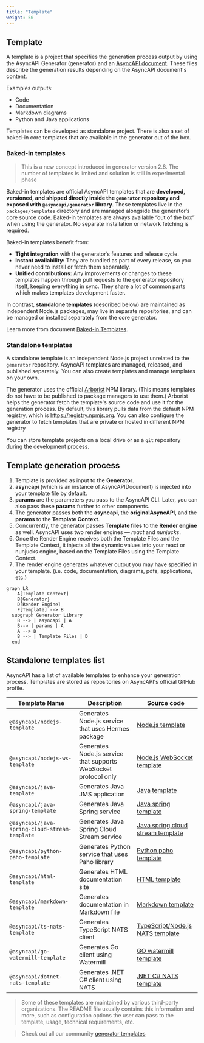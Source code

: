 ```yaml
---
title: "Template"
weight: 50
---
```


## Template

A template is a project that specifies the generation process output by using the AsyncAPI Generator (generator) and an [AsyncAPI document](asyncapi-document). These files describe the generation results depending on the AsyncAPI document's content.

Examples outputs:

- Code
- Documentation
- Markdown diagrams
- Python and Java applications

Templates can be developed as standalone project. There is also a set of baked-in core templates that are available in the generator out of the box.

### Baked-in templates

> This is a new concept introduced in generator version 2.8. The number of templates is limited and solution is still in experimental phase

Baked-in templates are official AsyncAPI templates that are **developed, versioned, and shipped directly inside the `generator` repository and exposed with `@asyncapi/generator` library**. These templates live in the `packages/templates` directory and are managed alongside the generator’s core source code. Baked-in templates are always available “out of the box” when using the generator. No separate installation or network fetching is required.

Baked-in templates benefit from:
- **Tight integration** with the generator’s features and release cycle.
- **Instant availability:** They are bundled as part of every release, so you never need to install or fetch them separately.
- **Unified contributions:** Any improvements or changes to these templates happen through pull requests to the generator repository itself, keeping everything in sync. They share a lot of common parts which makes templates development faster.

In contrast, **standalone templates** (described below) are maintained as independent Node.js packages, may live in separate repositories, and can be managed or installed separately from the core generator.

Learn more from document [Baked-in Templates](#baked-in-templates).

### Standalone templates

A standalone template is an independent Node.js project unrelated to the `generator` repository. AsyncAPI templates are managed, released, and published separately. You can also create templates and manage templates on your own.

The generator uses the official [Arborist](https://www.npmjs.com/package/@npmcli/arborist) NPM library. (This means templates do not have to be published to package managers to use them.) Arborist helps the generator fetch the template's source code and use it for the generation process. By default, this library pulls data from the default NPM registry, which is https://registry.npmjs.org. You can also configure the generator to fetch templates that are private or hosted in different NPM registry

You can store template projects on a local drive or as a `git` repository during the development process. 

## Template generation process

1. Template is provided as input to the **Generator**.
2. **asyncapi** (which is an instance of AsyncAPIDocument) is injected into your template file by default.
3. **params** are the parameters you pass to the AsyncAPI CLI. Later, you can also pass these **params** further to other components. 
4. The generator passes both the **asyncapi**, the **originalAsyncAPI**, and the **params** to the **Template Context**.
5. Concurrently, the generator passes **Template files** to the **Render engine** as well. AsyncAPI uses two render engines — _react_ and _nunjucks_.
6. Once the Render Engine receives both the Template Files and the Template Context, it injects all the dynamic values into your react or nunjucks engine, based on the Template Files using the Template Context.
7. The render engine generates whatever output you may have specified in your template. (i.e. code, documentation, diagrams, pdfs, applications, etc.)

```mermaid
graph LR
    A[Template Context]
    B{Generator}
    D[Render Engine]
    F[Template] --> B
  subgraph Generator Library
    B --> | asyncapi | A
    B--> | params | A
    A --> D
    B --> | Template Files | D
  end
```

## Standalone templates list

AsyncAPI has a list of available templates to enhance your generation process. Templates are stored as repositories on AsyncAPI's official GitHub profile.

<!-- templates list is validated with GitHub Actions do not remove list markers -->
<!-- TEMPLATES-LIST:START -->

Template Name | Description | Source code
---|---|---
`@asyncapi/nodejs-template` | Generates Node.js service that uses Hermes package | [Node.js template](https://github.com/asyncapi/nodejs-template)
`@asyncapi/nodejs-ws-template` | Generates Node.js service that supports WebSocket protocol only | [Node.js WebSocket template](https://github.com/asyncapi/nodejs-ws-template)
`@asyncapi/java-template` | Generates Java JMS application | [Java template](https://github.com/asyncapi/java-template)
`@asyncapi/java-spring-template` | Generates Java Spring service | [Java spring template](https://github.com/asyncapi/java-spring-template)
`@asyncapi/java-spring-cloud-stream-template` | Generates Java Spring Cloud Stream service | [Java spring cloud stream template](https://github.com/asyncapi/java-spring-cloud-stream-template)
`@asyncapi/python-paho-template` | Generates Python service that uses Paho library | [Python paho template](https://github.com/asyncapi/python-paho-template)
`@asyncapi/html-template` | Generates HTML documentation site | [HTML template](https://github.com/asyncapi/html-template)
`@asyncapi/markdown-template` | Generates documentation in Markdown file | [Markdown template](https://github.com/asyncapi/markdown-template)
`@asyncapi/ts-nats-template` | Generates TypeScript NATS client | [TypeScript/Node.js NATS template](https://github.com/asyncapi/ts-nats-template/)
`@asyncapi/go-watermill-template` | Generates Go client using Watermill | [GO watermill template](https://github.com/asyncapi/go-watermill-template)
`@asyncapi/dotnet-nats-template` | Generates .NET C# client using NATS | [.NET C# NATS template](https://github.com/asyncapi/dotnet-nats-template)

<!-- TEMPLATES-LIST:END -->

> Some of these templates are maintained by various third-party organizations. The README file usually contains this information and more, such as configuration options the user can pass to the template, usage, technical requirements, etc.

> Check out all our community [generator templates](https://github.com/search?q=topic%3Aasyncapi+topic%3Agenerator+topic%3Atemplate)


